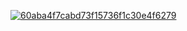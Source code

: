 <a href="https://ibb.co/PhCb5bb"><img src="https://i.ibb.co/k8crhrr/60aba4f7cabd73f15736f1c30e4f6279.jpg" alt="60aba4f7cabd73f15736f1c30e4f6279" border="0"></a>
